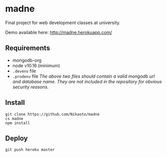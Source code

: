 # madne
Final project for web development classes at university.

Demo available here: http://madne.herokuapp.com/

## Requirements
- mongodb-org
- node v10.16 (minimum)
- `.devenv` file
- `.prodenv` file
_The above two files should contain a valid mongodb url and database name. They are not included in the repository for obvious security reasons._


## Install
```
git clone https://github.com/Nikaoto/madne
cs madne
npm install
```

## Deploy
```
git push heroku master
```

